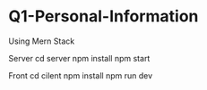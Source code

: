 ﻿# Q1-Personal-Information
Using Mern Stack

Server
cd server
npm install
npm start

Front
cd cilent 
npm install
npm run dev
